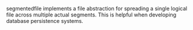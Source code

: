 
segmentedfile implements a file abstraction for spreading a single logical file across multiple actual
segments.  This is helpful when developing database persistence systems.

